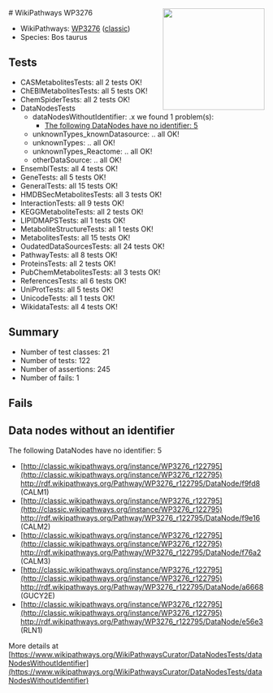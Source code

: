 <img style="float: right; width: 200px" src="https://upload.wikimedia.org/wikipedia/commons/thumb/8/83/Wplogo_with_text_500.png/640px-Wplogo_with_text_500.png" />
# WikiPathways WP3276

* WikiPathways: [WP3276](https://wikipathways.org/pathways/WP3276) ([classic](https://classic.wikipathways.org/instance/WP3276))
* Species: Bos taurus
## Tests
* CASMetabolitesTests: all 2 tests OK!
* ChEBIMetabolitesTests: all 5 tests OK!
* ChemSpiderTests: all 2 tests OK!
* DataNodesTests
    * dataNodesWithoutIdentifier: .x we found 1 problem(s):
        * [The following DataNodes have no identifier: 5](#d2d32fa4)
    * unknownTypes_knownDatasource: .. all OK!
    * unknownTypes: .. all OK!
    * unknownTypes_Reactome: .. all OK!
    * otherDataSource: .. all OK!
* EnsemblTests: all 4 tests OK!
* GeneTests: all 5 tests OK!
* GeneralTests: all 15 tests OK!
* HMDBSecMetabolitesTests: all 3 tests OK!
* InteractionTests: all 9 tests OK!
* KEGGMetaboliteTests: all 2 tests OK!
* LIPIDMAPSTests: all 1 tests OK!
* MetaboliteStructureTests: all 1 tests OK!
* MetabolitesTests: all 15 tests OK!
* OudatedDataSourcesTests: all 24 tests OK!
* PathwayTests: all 8 tests OK!
* ProteinsTests: all 2 tests OK!
* PubChemMetabolitesTests: all 3 tests OK!
* ReferencesTests: all 6 tests OK!
* UniProtTests: all 5 tests OK!
* UnicodeTests: all 1 tests OK!
* WikidataTests: all 4 tests OK!


## Summary

* Number of test classes: 21
* Number of tests: 122
* Number of assertions: 245
* Number of fails: 1

## Fails

<a name="d2d32fa4" />

## Data nodes without an identifier

The following DataNodes have no identifier: 5

* [http://classic.wikipathways.org/instance/WP3276_r122795](http://classic.wikipathways.org/instance/WP3276_r122795) http://rdf.wikipathways.org/Pathway/WP3276_r122795/DataNode/f9fd8 (CALM1)
* [http://classic.wikipathways.org/instance/WP3276_r122795](http://classic.wikipathways.org/instance/WP3276_r122795) http://rdf.wikipathways.org/Pathway/WP3276_r122795/DataNode/f9e16 (CALM2)
* [http://classic.wikipathways.org/instance/WP3276_r122795](http://classic.wikipathways.org/instance/WP3276_r122795) http://rdf.wikipathways.org/Pathway/WP3276_r122795/DataNode/f76a2 (CALM3)
* [http://classic.wikipathways.org/instance/WP3276_r122795](http://classic.wikipathways.org/instance/WP3276_r122795) http://rdf.wikipathways.org/Pathway/WP3276_r122795/DataNode/a6668 (GUCY2E)
* [http://classic.wikipathways.org/instance/WP3276_r122795](http://classic.wikipathways.org/instance/WP3276_r122795) http://rdf.wikipathways.org/Pathway/WP3276_r122795/DataNode/e56e3 (RLN1)


More details at [https://www.wikipathways.org/WikiPathwaysCurator/DataNodesTests/dataNodesWithoutIdentifier](https://www.wikipathways.org/WikiPathwaysCurator/DataNodesTests/dataNodesWithoutIdentifier)

